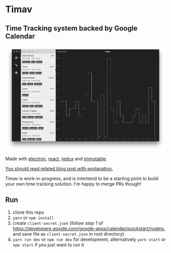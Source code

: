# Timav

## Time Tracking system backed by Google Calendar

<p align="center"><img src="assets/screen.png" alt="screenshot" style="max-width:100%;"></p>

Made with [electron](https://electron.atom.io/), [react](https://facebook.github.io/react/), [redux](https://github.com/reactjs/redux) and [immutable](https://facebook.github.io/immutable-js/).

[You should read related blog post with explanation.](http://szymonkaliski.com/blog/2017-04-30-time-tracking/)

Timav is work-in-progress, and is intentend to be a starting point to build your own time tracking solution. I'm happy to merge PRs though!

## Run

1. clone this repo
2. `yarn` or `npm install`
3. create `client-secret.json` (follow *step 1* of https://developers.google.com/google-apps/calendar/quickstart/nodejs, and save file as `client-secret.json` in root directory)
4. `yarn run dev` or `npm run dev` for development, alternatively `yarn start` or `npm start` if you just want to run it
